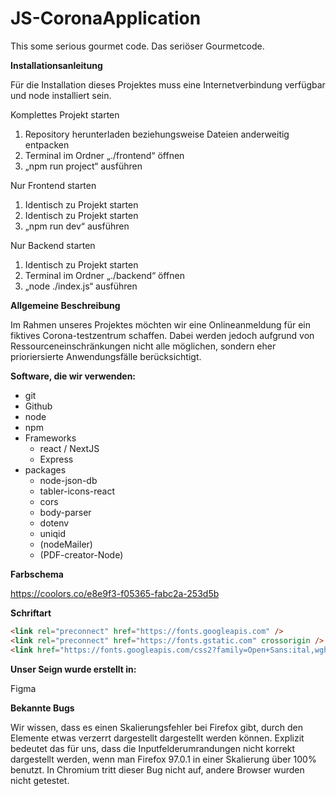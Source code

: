# JS-CoronaApplication

This some serious gourmet code. Das seriöser Gourmetcode.

**Installationsanleitung**

Für die Installation dieses Projektes muss eine Internetverbindung verfügbar und node installiert sein.

Komplettes Projekt starten

1. Repository herunterladen beziehungsweise Dateien anderweitig entpacken
2. Terminal im Ordner „./frontend“ öffnen
3. „npm run project“ ausführen

Nur Frontend starten

1. Identisch zu Projekt starten
2. Identisch zu Projekt starten
3. „npm run dev“ ausführen

Nur Backend starten

1. Identisch zu Projekt starten
2. Terminal im Ordner „./backend“ öffnen
3. „node ./index.js“ ausführen

**Allgemeine Beschreibung**

Im Rahmen unseres Projektes möchten wir eine Onlineanmeldung für ein fiktives Corona-testzentrum schaffen. Dabei werden jedoch aufgrund von
Ressourceneinschränkungen nicht alle möglichen, sondern eher prioriersierte Anwendungsfälle berücksichtigt.

**Software, die wir verwenden:**

-   git
-   Github
-   node
-   npm
-   Frameworks
    -   react / NextJS
    -   Express
-   packages
    -   node-json-db
    -   tabler-icons-react
    -   cors
    -   body-parser
    -   dotenv
    -   uniqid
    -   (nodeMailer)
    -   (PDF-creator-Node)

**Farbschema**

https://coolors.co/e8e9f3-f05365-fabc2a-253d5b

**Schriftart**

```html
<link rel="preconnect" href="https://fonts.googleapis.com" />
<link rel="preconnect" href="https://fonts.gstatic.com" crossorigin />
<link href="https://fonts.googleapis.com/css2?family=Open+Sans:ital,wght@0,300;0,600;0,700;1,400&display=swap" rel="stylesheet" />
```

**Unser Seign wurde erstellt in:**

Figma

**Bekannte Bugs**

Wir wissen, dass es einen Skalierungsfehler bei Firefox gibt, durch den Elemente etwas verzerrt dargestellt dargestellt werden können.
Explizit bedeutet das für uns, dass die Inputfelderumrandungen nicht korrekt dargestellt werden, wenn man Firefox 97.0.1 in einer Skalierung
über 100% benutzt. In Chromium tritt dieser Bug nicht auf, andere Browser wurden nicht getestet.
